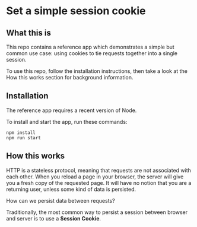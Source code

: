 # Set a simple session cookie

## What this is

This repo contains a reference app which demonstrates a simple but common use case: using cookies to tie requests together into a single session. 

To use this repo, follow the installation instructions, then take a look at the How this works section for background information.

## Installation

The reference app requires a recent version of Node.

To install and start the app, run these commands:

```
npm install
npm run start
```

## How this works

HTTP is a stateless protocol, meaning that requests are not associated with each other. When you reload a page in your browser, the server will give you a fresh copy of the requested page. It will have no notion that you are a returning user, unless some kind of data is persisted. 

How can we persist data between requests?

Traditionally, the most common way to persist a session between browser and server is to use a **Session Cookie**.





